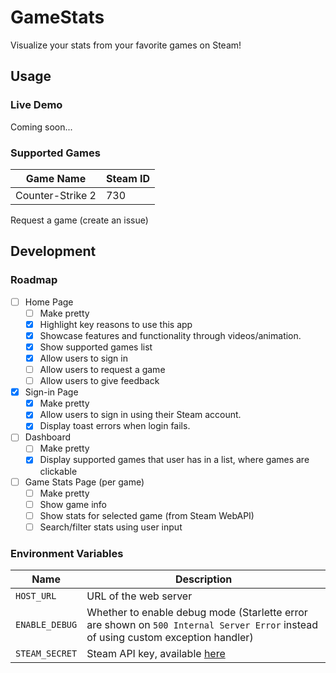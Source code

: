 # GameStats

Visualize your stats from your favorite games on Steam!

## Usage
### Live Demo
Coming soon...

### Supported Games
| Game Name | Steam ID |
| - | - |
| Counter-Strike 2 | 730 |

Request a game (create an issue)

## Development
### Roadmap
- [ ] Home Page
    - [ ] Make pretty
    - [x] Highlight key reasons to use this app
    - [x] Showcase features and functionality through videos/animation.
    - [x] Show supported games list
    - [x] Allow users to sign in
    - [ ] Allow users to request a game
    - [ ] Allow users to give feedback

- [x] Sign-in Page
    - [x] Make pretty
    - [x] Allow users to sign in using their Steam account.
    - [x] Display toast errors when login fails.

- [ ] Dashboard
    - [ ] Make pretty
    - [x] Display supported games that user has in a list, where games are clickable

- [ ] Game Stats Page (per game)
    - [ ] Make pretty
    - [ ] Show game info
    - [ ] Show stats for selected game (from Steam WebAPI)
    - [ ] Search/filter stats using user input

### Environment Variables
| Name | Description |
| - | - |
| `HOST_URL` | URL of the web server |
| `ENABLE_DEBUG` | Whether to enable debug mode (Starlette error are shown on `500 Internal Server Error` instead of using custom exception handler) |
| `STEAM_SECRET` | Steam API key, available [here](https://steamcommunity.com/dev/apikey) |
